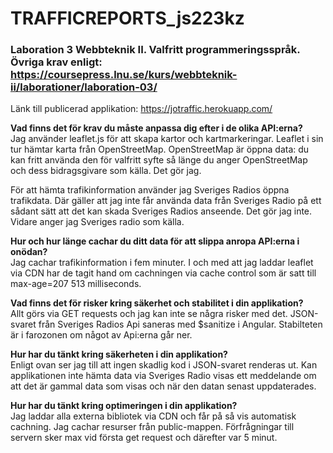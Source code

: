 # TRAFFICREPORTS_js223kz

### Laboration 3 Webbteknik II. Valfritt programmeringsspråk. Övriga krav enligt: https://coursepress.lnu.se/kurs/webbteknik-ii/laborationer/laboration-03/

Länk till publicerad applikation: https://jotraffic.herokuapp.com/


**Vad finns det för krav du måste anpassa dig efter i de olika API:erna?**</br>
Jag använder leaflet.js för att skapa kartor och kartmarkeringar. Leaflet i sin tur hämtar 
karta från OpenStreetMap. OpenStreetMap är öppna data: du kan fritt använda den 
för valfritt syfte så länge du anger OpenStreetMap och dess bidragsgivare som källa. Det gör jag.</br>

För att hämta trafikinformation använder jag Sveriges Radios öppna trafikdata. Där gäller att
jag inte får använda data från Sveriges Radio på ett sådant sätt att det kan skada Sveriges Radios 
anseende. Det gör jag inte. Vidare anger jag Sveriges radio som källa.

**Hur och hur länge cachar du ditt data för att slippa anropa API:erna i onödan?**</br>
Jag cachar trafikinformation i fem minuter. 
I och med att jag laddar leaflet via CDN har de tagit hand om cachningen via cache control 
som är satt till max-age=207 513 milliseconds.

**Vad finns det för risker kring säkerhet och stabilitet i din applikation?**</br>
Allt görs via GET requests och jag kan inte se några risker med det. JSON-svaret från 
Sveriges Radios Api saneras med $sanitize i Angular. Stabilteten är i farozonen om något av Api:erna
går ner.

**Hur har du tänkt kring säkerheten i din applikation?**</br>
Enligt ovan ser jag till att ingen skadlig kod i JSON-svaret renderas ut. Kan applikationen
inte hämta data via Sveriges Radio visas ett meddelande om att det är gammal data som visas
och när den datan senast uppdaterades.

**Hur har du tänkt kring optimeringen i din applikation?**</br>
Jag laddar alla externa bibliotek via CDN och får på så vis automatisk cachning.
Jag cachar resurser från public-mappen.
Förfrågningar till servern sker max vid första get request och därefter var 5 minut.
